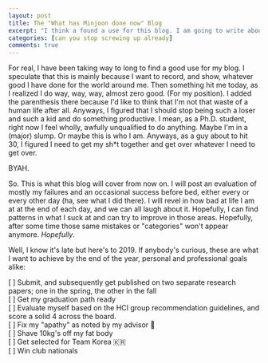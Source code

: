 ```yaml
---
layout: post
title: The "What has Minjoon done now" Blog
excerpt: "I think a found a use for this blog. I am going to write about how I messed up each day. I will add some things that I did good at the end. You know, it'll be like the opposite of the how-i-did-good posts. Maybe this way I can fix whatever bad habits I have. It will also show me how long it takes till I kick my bad habits to the curb."
categories: [can you stop screwing up already]
comments: true
---
```


For real, I have been taking way to long to find a good use for my blog. I speculate that this is mainly because I want to record, and show, whatever good I have done for the world around me. Then something hit me today, as I realized I do way, way, way, almost zero good. (For my position). I added the parenthesis there because I'd like to think that I'm not that waste of a human life after all. Anyways, I figured that I should stop being such a loser and such a kid and do something productive. I mean, as a Ph.D. student, right now I feel wholly, awfully unqualified to do anything. Maybe I'm in a (major) slump. Or maybe this is who I am. Anyways, as a guy about to hit 30, I figured I need to get my sh*t together and get over whatever I need to get over.

BYAH.

So. This is what this blog will cover from now on. I will post an evaluation of mostly my failures and an occasional success before bed, either every or every other day (ha, see what I did there). I will revel in how bad at life I am at at the end of each day, and we can all laugh about it. Hopefully, I can find patterns in what I suck at and can try to improve in those areas. Hopefully, after some time those same mistakes or "categories" won't appear anymore. *Hopefully*. 

Well, I know it's late but here's to 2019. If anybody's curious, these are what I want to achieve by the end of the year, personal and professional goals alike:

[ ] Submit, and subsequently get published on two separate research papers; one in the spring, the other in the fall  
[ ] Get my graduation path ready  
[ ] Evaluate myself based on the HCI group recommendation guidelines, and score a solid 4 across the board.  
[ ] Fix my "apathy" as noted by my advisor 🤔  
[ ] Shave 10kg's off my fat body  
[ ] Get selected for Team Korea 🇰🇷  
[ ] Win club nationals  